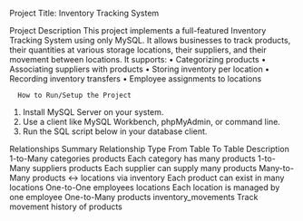 Project Title:
Inventory Tracking System

Project Description
This project implements a full-featured Inventory Tracking System using only MySQL. It allows businesses to track products, their quantities at various storage locations, their suppliers, and their movement between locations. It supports:
•	Categorizing products
•	Associating suppliers with products
•	Storing inventory per location
•	Recording inventory transfers
•	Employee assignments to locations

      How to Run/Setup the Project
1.	Install MySQL Server on your system.
2.	Use a client like MySQL Workbench, phpMyAdmin, or command line.
3.	Run the SQL script below in your database client.


Relationships Summary
Relationship Type	From Table	To Table	Description
1-to-Many	categories	products	Each category has many products
1-to-Many	suppliers	products	Each supplier can supply many products
Many-to-Many	products ↔ locations	via inventory	Each product can exist in many locations
One-to-One	employees	locations	Each location is managed by one employee
One-to-Many	products	inventory_movements	Track movement history of products





 

